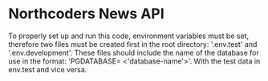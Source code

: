 # Northcoders News API

To properly set up and run this code, environment variables must be set, therefore two files must be created first in the root directory: '.env.test' and '.env.development'. These files should include the name of the database for use in the format: 'PGDATABASE= <'database-name'>'. With the test data in env.test and vice versa.

